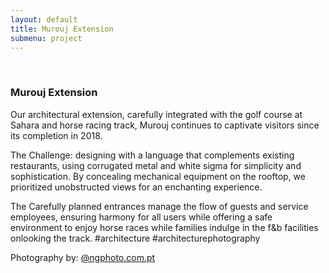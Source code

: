 ```yaml
---
layout: default
title: Murouj Extension
submenu: project
---
```



<br id="scr-to-here" />

### Murouj Extension

Our architectural extension, carefully integrated with the golf course at Sahara and horse racing track, Murouj continues to captivate visitors since its completion in 2018.

The Challenge: designing with a language that complements existing restaurants, using corrugated metal and white sigma for simplicity and sophistication. By concealing mechanical equipment on the rooftop, we prioritized unobstructed views for an enchanting experience.

The Carefully planned entrances manage the flow of guests and service employees, ensuring harmony for all users while offering a safe environment to enjoy horse races while families indulge in the f&b facilities onlooking the track.
#architecture #architecturephotography

Photography by: [@ngphoto.com.pt](https://www.instagram.com/ngphoto.com.pt)